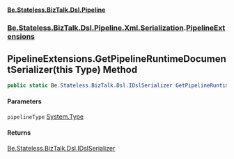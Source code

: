 #### [Be.Stateless.BizTalk.Dsl.Pipeline](README.md 'README')
### [Be.Stateless.BizTalk.Dsl.Pipeline.Xml.Serialization](Be.Stateless.BizTalk.Dsl.Pipeline.Xml.Serialization.md 'Be.Stateless.BizTalk.Dsl.Pipeline.Xml.Serialization').[PipelineExtensions](PipelineExtensions.md 'Be.Stateless.BizTalk.Dsl.Pipeline.Xml.Serialization.PipelineExtensions')

## PipelineExtensions.GetPipelineRuntimeDocumentSerializer(this Type) Method

```csharp
public static Be.Stateless.BizTalk.Dsl.IDslSerializer GetPipelineRuntimeDocumentSerializer(this System.Type pipelineType);
```
#### Parameters

<a name='Be.Stateless.BizTalk.Dsl.Pipeline.Xml.Serialization.PipelineExtensions.GetPipelineRuntimeDocumentSerializer(thisSystem.Type).pipelineType'></a>

`pipelineType` [System.Type](https://docs.microsoft.com/en-us/dotnet/api/System.Type 'System.Type')

#### Returns
[Be.Stateless.BizTalk.Dsl.IDslSerializer](https://docs.microsoft.com/en-us/dotnet/api/Be.Stateless.BizTalk.Dsl.IDslSerializer 'Be.Stateless.BizTalk.Dsl.IDslSerializer')